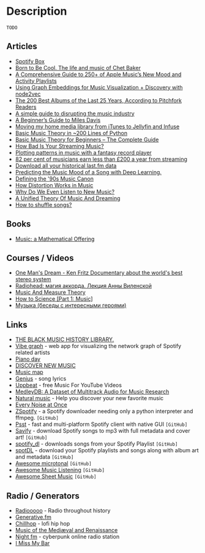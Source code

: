# Description

`TODO`


## Articles

- [Spotify Box](https://evanhailey.com/2021/09/20/spot-box/)
- [Born to Be Cool. The life and music of Chet Baker](https://www.thesmartset.com/born-to-be-cool/)
- [A Comprehensive Guide to 250+ of Apple Music’s New Mood and Activity Playlists](https://www.macstories.net/stories/a-comprehensive-guide-to-250-of-apple-musics-new-mood-and-activity-playlists/)
- [Using Graph Embeddings for Music Visualization + Discovery with node2vec](https://cprimozic.net/blog/graph-embeddings-for-music-discovery/)
- [The 200 Best Albums of the Last 25 Years, According to Pitchfork Readers](https://pitchfork.com/features/lists-and-guides/peoples-list-25th-anniversary/)
- [A simple guide to disrupting the music industry](https://www.musicxtechxfuture.com/2021/07/27/a-simple-guide-to-disrupting-the-music-industry/)
- [A Beginner’s Guide to Miles Davis](https://samenright.com/2021/06/06/a-beginners-guide-to-miles-davis/)
- [Moving my home media library from iTunes to Jellyfin and Infuse](https://www.jeffgeerling.com/blog/2021/moving-my-home-media-library-itunes-jellyfin-and-infuse)
- [Basic Music Theory in ~200 Lines of Python](https://www.mvanga.com/blog/basic-music-theory-in-200-lines-of-python)
- [Basic Music Theory for Beginners – The Complete Guide](https://iconcollective.edu/basic-music-theory/)
- [How Bad Is Your Streaming Music?](https://pudding.cool/2020/12/judge-my-spotify/)
- [Plotting patterns in music with a fantasy record player](https://www.windytan.com/2020/12/plotting-patterns-in-music-with-fantasy.html)
- [82 per cent of musicians earn less than £200 a year from streaming](https://www.nme.com/news/music/82-per-cent-of-musicians-earn-less-than-200-a-year-from-streaming-2833510)
- [Download all your historical last.fm data](https://mathieuhendey.com/2020/10/download-all-your-historical-last.fm-data/)
- [Predicting the Music Mood of a Song with Deep Learning.](https://towardsdatascience.com/predicting-the-music-mood-of-a-song-with-deep-learning-c3ac2b45229e)
- [Defining the '90s Music Canon](https://pudding.cool/2020/07/song-decay/)
- [How Distortion Works in Music](https://benmosheron.gitlab.io/blog/2020/04/26/distortion.html)
- [Why Do We Even Listen to New Music?](https://pitchfork.com/features/article/listen-to-music/)
- [A Unified Theory Of Music And Dreaming](https://whatismusic.info/blog/AUnifiedTheoryOfMusicAndDreaming.html)
- [How to shuffle songs?](https://engineering.atspotify.com/2014/02/28/how-to-shuffle-songs/)


## Books

- [Music: a Mathematical Offering](https://homepages.abdn.ac.uk/d.j.benson/pages/html/maths-music.html)


## Courses / Videos

- [One Man's Dream - Ken Fritz Documentary about the world's best stereo system](https://youtu.be/4b2IOOhJmxw)
- [Radiohead: магия аккорда. Лекция Анны Виленской](https://youtu.be/dxHlcBH4eVc)
- [Music And Measure Theory](https://youtu.be/cyW5z-M2yzw)
- [How to Science [Part 1: Music]](https://youtu.be/d3mHfqd0VZY)
- [Музыка (беседы с интересными героями)](https://youtube.com/playlist?list=PLKQxqJVnCqzFrKwWhpL385jUbaKLYUnBZ)


## Links

- [THE BLACK MUSIC HISTORY LIBRARY.](https://blackmusiclibrary.com/Library)
- [Vibe graph](https://www.vibe-graph.com/) - web app for visualizing the network graph of Spotify related artists
- [Piano day](https://www.pianoday.org/)
- [DISCOVER NEW MUSIC](https://www.gnoosic.com/)
- [Music map](https://www.music-map.com/)
- [Genius](https://genius.com/) - song lyrics
- [Uppbeat](https://uppbeat.io/) - free Music For YouTube Videos
- [MedleyDB: A Dataset of Multitrack Audio for Music Research](https://medleydb.weebly.com/)
- [Natural music](https://www.naturalmusic.co/) - Help you discover your new favorite music
- [Every Noise at Once](https://everynoise.com/)
- [ZSpotify](https://github.com/Footsiefat/zspotify) - a Spotify downloader needing only a python interpreter and ffmpeg. `[GitHub]`
- [Psst](https://github.com/jpochyla/psst) - fast and multi-platform Spotify client with native GUI  `[GitHub]`
- [Savify](https://github.com/LaurenceRawlings/savify) - download Spotify songs to mp3 with full metadata and cover art! `[GitHub]`
- [spotify_dl](https://github.com/SathyaBhat/spotify-dl) - downloads songs from your Spotify Playlist `[GitHub]`
- [spotDL](https://github.com/spotDL/spotify-downloader) - download your Spotify playlists and songs along with album art and metadata `[GitHub]`
- [Awesome microtonal](https://github.com/suhr/awesome-microtonal) `[GitHub]`
- [Awesome Music Listening](https://github.com/ybayle/awesome-music-listening) `[GitHub]`
- [Awesome Sheet Music](https://github.com/ad-si/awesome-sheet-music) `[GitHub]`


## Radio / Generators

- [Radiooooo](https://radiooooo.com/) - Radio throughout history
- [Generative.fm](https://generative.fm/)
- [Chillhop](https://chillhop.com/) -  lofi hip hop
- [Music of the Mediæval and Renaissance](https://www.ancientfm.com/)
- [Night fm](https://night.fm/) - cyberpunk online radio station
- [I Miss My Bar](http://imissmybar.com/)
